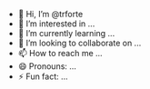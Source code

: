 - 👋 Hi, I’m @trforte
- 👀 I’m interested in ...
- 🌱 I’m currently learning ...
- 💞️ I’m looking to collaborate on ...
- 📫 How to reach me ...
- 😄 Pronouns: ...
- ⚡ Fun fact: ...

<!---
trforte/trforte is a ✨ special ✨ repository because its `README.md` (this file) appears on your GitHub profile.
You can click the Preview link to take a look at your changes.
--->
